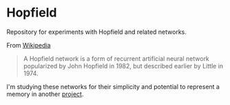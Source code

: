 # Hopfield
Repository for experiments with Hopfield and related networks.

From [Wikipedia](https://en.wikipedia.org/wiki/Hopfield_network)
> A Hopfield network is a form of recurrent artificial neural network popularized by John Hopfield in 1982, but described earlier by Little in 1974.

Ι'm studying these networks for their simplicity and potential to represent a memory in another [project](https://github.com/Ariel-Perez/brain).
